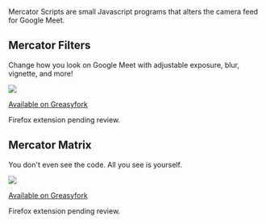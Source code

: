 Mercator Scripts are small Javascript programs that alters the camera feed for Google Meet.

## Mercator Filters

Change how you look on Google Meet with adjustable exposure, blur, vignette, and more!

[![](https://developer.chrome.com/webstore/images/ChromeWebStore_BadgeWBorder_v2_340x96.png)](https://chrome.google.com/webstore/detail/google-meet-filters-trans/ohcmmfphdpigpccfppacepjhamgcffjh)

[Available on Greasyfork](https://greasyfork.org/en/scripts/406944-google-meet-filters-transforms)

Firefox extension pending review.

## Mercator Matrix

You don't even see the code. All you see is yourself.

[![](https://developer.chrome.com/webstore/images/ChromeWebStore_BadgeWBorder_v2_340x96.png)](https://chrome.google.com/webstore/detail/google-meet-matrix-rain/ihadpecfbccmcbpdlinbcmflaiddfion)

[Available on Greasyfork](https://greasyfork.org/en/scripts/406914-google-meet-matrix-rain)

Firefox extension pending review.
